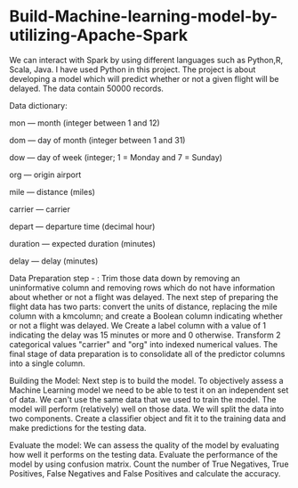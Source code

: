 # Build-Machine-learning-model-by-utilizing-Apache-Spark
We can interact with  Spark by using different languages such as Python,R, Scala, Java.  I have used Python in this project. The project is about  developing  a model which will predict whether or not a given flight will be delayed. The data contain  50000 records. 

 Data dictionary:
 
mon — month (integer between 1 and 12)

dom — day of month (integer between 1 and 31)

dow — day of week (integer; 1 = Monday and 7 = Sunday)

org — origin airport 

mile — distance (miles)

carrier — carrier 

depart — departure time (decimal hour)

duration — expected duration (minutes)

delay — delay (minutes)

Data Preparation step - : Trim those data down by removing an uninformative column and removing rows which do not have information about whether or not a flight was delayed. The next step of preparing the flight data has two parts: convert the units of distance, replacing the mile column with a kmcolumn; and
create a Boolean column indicating whether or not a flight was delayed. We Create a label column with a value of 1 indicating the delay was 15 minutes or more and 0 otherwise. Transform  2 categorical values "carrier" and "org"  into indexed numerical values. The final stage of data preparation is to consolidate all of the predictor columns into a single column.


Building the Model:  Next step is to build the model.  To objectively assess a Machine Learning model we need to be able to test it on an independent set of data. We can't use the same data that we used to train the model. The model will perform (relatively) well on those data. We will split the data into two components. Create a classifier object and fit it to the training data and make predictions for the testing data.   


Evaluate the model: We can assess the quality of the model by evaluating how well it performs on the testing data. Evaluate the performance of the model by using confusion matrix.  Count the number of True Negatives, True Positives, False Negatives and False Positives and  calculate the accuracy.
